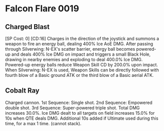 # Falcon Flare 0019

## Charged Blast

[SP Cost: 0] [CD:16] Charges in the direction of the joystick and summons a weapon to fire an energy ball, dealing 400% Ice AoE DMG. After passing through Silverwing: N-EX's scatter barrier, energy ball becomes powered-up and deals 400% Ice DMG on impact and triggers a small Black Hole, drawing in nearby enemies and exploding to deal 400.0% Ice DMG. Powered-up energy balls reduce Weapon Skill CD by 200.0% upon impact. When Silverwing: N-EX is used, Weapon Skills can be directly followed with fourth blow of a Basic ground ATK or the third blow of a Basic aerial ATK.

## Cobalt Ray

Charged cannon. 1st Sequence: Single shot. 2nd Sequence: Empowered double shot. 3rd Sequence: Super-powered triple shot. Total DMG increases 30.0%. Ice DMG dealt to all targets on field increases 15.0% for 10s when QTE deals DMG. Additional 10s added if Ultimate used during this time, for a max 1 time. (cannot stack).